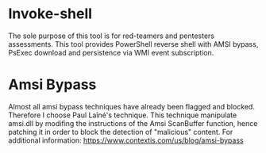 # Invoke-shell
The sole purpose of this tool is for red-teamers and pentesters assessments.
This tool provides PowerShell reverse shell with AMSI bypass, PsExec download and persistence via WMI event subscription.

# Amsi Bypass
Almost all amsi bypass techniques have already been flagged and blocked. Therefore I choose Paul Laîné's technique. This technique manipulate amsi.dll by modifing the instructions of the Amsi ScanBuffer function, hence patching it in order to block the detection of "malicious" content.
For additional information: https://www.contextis.com/us/blog/amsi-bypass

